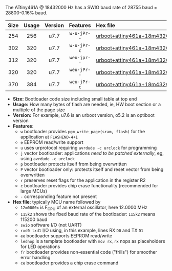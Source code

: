 The ATtiny461A @ 18432000 Hz has a SWIO baud rate of 28755 baud = 28800-0.16% baud.

|Size|Usage|Version|Features|Hex file|
|:-:|:-:|:-:|:-:|:--|
|254|256|u7.7|`w-u-jPr--`|[urboot+attiny461a+18m4320x+++28k8_swio_rxb0_txb1_lednop.hex](https://raw.githubusercontent.com/stefanrueger/urboot.hex/main/mcus/attiny461a/external_oscillator/fcpu+18m4320_Hz/br+++28k8_bps/urboot+attiny461a+18m4320x+++28k8_swio_rxb0_txb1_lednop.hex)|
|302|320|u7.7|`w-u-jPr-c`|[urboot+attiny461a+18m4320x+++28k8_swio_rxb0_txb1_lednop_fr_ce.hex](https://raw.githubusercontent.com/stefanrueger/urboot.hex/main/mcus/attiny461a/external_oscillator/fcpu+18m4320_Hz/br+++28k8_bps/urboot+attiny461a+18m4320x+++28k8_swio_rxb0_txb1_lednop_fr_ce.hex)|
|312|320|u7.7|`weu-jpr--`|[urboot+attiny461a+18m4320x+++28k8_swio_rxb0_txb1_ee_lednop.hex](https://raw.githubusercontent.com/stefanrueger/urboot.hex/main/mcus/attiny461a/external_oscillator/fcpu+18m4320_Hz/br+++28k8_bps/urboot+attiny461a+18m4320x+++28k8_swio_rxb0_txb1_ee_lednop.hex)|
|320|320|u7.7|`weu-jPr--`|[urboot+attiny461a+18m4320x+++28k8_swio_rxb0_txb1_ee.hex](https://raw.githubusercontent.com/stefanrueger/urboot.hex/main/mcus/attiny461a/external_oscillator/fcpu+18m4320_Hz/br+++28k8_bps/urboot+attiny461a+18m4320x+++28k8_swio_rxb0_txb1_ee.hex)|
|370|384|u7.7|`weu-jPr-c`|[urboot+attiny461a+18m4320x+++28k8_swio_rxb0_txb1_ee_lednop_fr_ce.hex](https://raw.githubusercontent.com/stefanrueger/urboot.hex/main/mcus/attiny461a/external_oscillator/fcpu+18m4320_Hz/br+++28k8_bps/urboot+attiny461a+18m4320x+++28k8_swio_rxb0_txb1_ee_lednop_fr_ce.hex)|

- **Size:** Bootloader code size including small table at top end
- **Usage:** How many bytes of flash are needed, ie, HW boot section or a multiple of the page size
- **Version:** For example, u7.6 is an urboot version, o5.2 is an optiboot version
- **Features:**
  + `w` bootloader provides `pgm_write_page(sram, flash)` for the application at `FLASHEND-4+1`
  + `e` EEPROM read/write support
  + `u` uses urprotocol requiring `avrdude -c urclock` for programming
  + `j` vector bootloader: applications *need to be patched externally*, eg, using `avrdude -c urclock`
  + `p` bootloader protects itself from being overwritten
  + `P` vector bootloader only: protects itself and reset vector from being overwritten
  + `r` preserves reset flags for the application in the register R2
  + `c` bootloader provides chip erase functionality (recommended for large MCUs)
  + `-` corresponding feature not present
- **Hex file:** typically MCU name followed by
  + `12m0000x` is F<sub>CPU</sub> of an external oscillator, here 12.0000 MHz
  + `115k2` shows the fixed baud rate of the bootloader: `115k2` means 115200 baud
  + `swio` software I/O (not UART)
  + `rxd0 txd1` I/O using, in this example, lines RX `D0` and TX `D1`
  + `ee` bootloader supports EEPROM read/write
  + `lednop` is a template bootloader with `mov rx,rx` nops as placeholders for LED operations
  + `fr` bootloader provides non-essential code ("frills") for smoother error handling
  + `ce` bootloader provides a chip erase command
